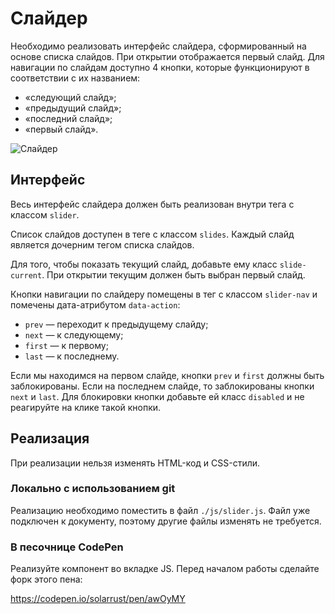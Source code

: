 Слайдер
===

Необходимо реализовать интерфейс слайдера, сформированный на основе списка слайдов. При открытии отображается первый слайд. Для навигации по слайдам доступно 4 кнопки, которые функционируют в соответствии с их названием:
- «следующий слайд»;
- «предыдущий слайд»;
- «последний слайд»;
- «первый слайд».

![Слайдер](./res/preview.png)

## Интерфейс

Весь интерфейс слайдера должен быть реализован внутри тега с классом `slider`.

Список слайдов доступен в теге с классом `slides`. Каждый слайд является дочерним тегом списка слайдов.

Для того, чтобы показать текущий слайд, добавьте ему класс `slide-current`. При открытии текущим должен быть выбран первый слайд.

Кнопки навигации по слайдеру помещены в тег с классом `slider-nav` и помечены дата-атрибутом `data-action`:
- `prev` — переходит к предыдущему слайду;
- `next` — к следующему;
- `first` — к первому;
- `last` — к последнему.

Если мы находимся на первом слайде, кнопки `prev` и `first` должны быть заблокированы. Если на последнем слайде, то заблокированы кнопки `next` и `last`. Для блокировки кнопки добавьте ей класс `disabled` и не реагируйте на клике такой кнопки.

## Реализация

При реализации нельзя изменять HTML-код и CSS-стили.

### Локально с использованием git

Реализацию необходимо поместить в файл `./js/slider.js`. Файл уже подключен к документу, поэтому другие файлы изменять не требуется.

### В песочнице CodePen

Реализуйте компонент во вкладке JS. Перед началом работы сделайте форк этого пена:

https://codepen.io/solarrust/pen/awOyMY
